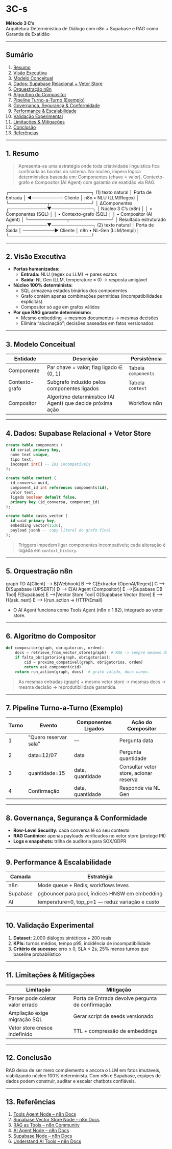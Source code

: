 
# 3C-s

**Método 3 C’s**  
Arquitetura Determinística de Diálogo com n8n + Supabase e RAG como Garantia de Exatidão

---

## Sumário

1. [Resumo](#resumo)
2. [Visão Executiva](#visão-executiva)
3. [Modelo Conceitual](#modelo-conceitual)
4. [Dados: Supabase Relacional + Vetor Store](#dados-supabase-relacional--vetor-store)
5. [Orquestração n8n](#orquestração-n8n)
6. [Algoritmo do Compositor](#algoritmo-do-compositor)
7. [Pipeline Turno-a-Turno (Exemplo)](#pipeline-turno-a-turno-exemplo)
8. [Governança, Segurança & Conformidade](#governança-segurança--conformidade)
9. [Performance & Escalabilidade](#performance--escalabilidade)
10. [Validação Experimental](#validação-experimental)
11. [Limitações & Mitigações](#limitações--mitigações)
12. [Conclusão](#conclusão)
13. [Referências](#referências)

---

## 1. Resumo

> Apresenta-se uma estratégia onde toda criatividade linguística fica confinada às bordas do sistema. No núcleo, impera lógica determinística baseada em: Componentes (chave = valor), Contexto-grafo e Compositor (AI Agent) com garantia de exatidão via RAG.
>
> 
┌──────────────────────────┐   (1) texto natural
│ Porta de Entrada         │ ◀────────── Cliente
│  n8n • NLU (LLM/Regex)   │
└────────────┬─────────────┘
             │ ΔComponentes
┌────────────▼─────────────┐
│ Núcleo 3 C’s (n8n)       │
│ • Componentes (SQL)      │
│ • Contexto-grafo (SQL)   │
│ • Compositor (AI Agent)  │
└────────────┬─────────────┘
             │ Resultado estruturado
┌────────────▼─────────────┐   (2) texto natural
│ Porta de Saída           │ ──────────▶ Cliente
│  n8n • NL-Gen (LLM/templ)│
└──────────────────────────┘

---

## 2. Visão Executiva

- **Portas humanizadas:**
    - **Entrada:** NLU (regex ou LLM) → pares exatos
    - **Saída:** NL Gen (LLM, temperature = 0) → resposta amigável
- **Núcleo 100% determinista:**
    - SQL armazena estados binários dos componentes
    - Grafo contém apenas combinações permitidas (incompatibilidades explícitas)
    - Compositor só age em grafos válidos
- **Por que RAG garante determinismo:**
    - Mesmo embedding → mesmos documentos → mesmas decisões
    - Elimina “alucinação”; decisões baseadas em fatos versionados

---

## 3. Modelo Conceitual

| Entidade         | Descrição                                                                 | Persistência             |
|------------------|---------------------------------------------------------------------------|-------------------------|
| Componente       | Par chave = valor; flag ligado ∈ {0, 1}                                   | Tabela `components`     |
| Contexto-grafo   | Subgrafo induzido pelos componentes ligados                               | Tabela `context`        |
| Compositor       | Algoritmo determinístico (AI Agent) que decide próxima ação               | Workflow n8n            |

---

## 4. Dados: Supabase Relacional + Vetor Store

```sql
create table components (
  id serial primary key,
  nome text unique,
  tipo text,
  incompat int[] -- IDs incompatíveis
);

create table context (
  id_conversa uuid,
  component_id int references components(id),
  valor text,
  ligado boolean default false,
  primary key (id_conversa, component_id)
);

create table casos_vector (
  id uuid primary key,
  embedding vector(1536),
  payload jsonb -- copy literal do grafo final
);
```
> Triggers impedem ligar componentes incompatíveis; cada alteração é logada em `context_history`.

---

## 5. Orquestração n8n


graph TD
A[Client] --> B[Webhook]
B --> C[Extractor (OpenAI/Regex)]
C --> D[Supabase (UPSERT)]
D --> E[AI Agent (Compositor)]
E -->|Supabase DB Tool| F[Supabase]
E -->|Vector Store Tool| G[Supabase Vector Store]
E --> H{ask_next}
E --> I{run_action → HTTP/Email}


- O AI Agent funciona como Tools Agent (n8n ≥ 1.82), integrado ao vetor store.

---

## 6. Algoritmo do Compositor

```python
def compositor(graph, obrigatorios, ordem):
    docs = retrieve_from_vector_store(graph)  # RAG -> sempre mesmos docs
    if falta_obrigatorio(graph, obrigatorios):
        cid = proximo_compatível(graph, obrigatorios, ordem)
        return ask_component(cid)
    return run_action(graph, docs)  # grafo válido, docs canon.
```
> As mesmas entradas (graph) + mesmo vetor store → mesmas docs → mesma decisão → reprodutibilidade garantida.

---

## 7. Pipeline Turno-a-Turno (Exemplo)

| Turno | Evento                   | Componentes Ligados | Ação do Compositor                    |
|-------|--------------------------|---------------------|----------------------------------------|
| 1     | "Quero reservar sala"    | —                   | Pergunta data                          |
| 2     | data=12/07               | data                | Pergunta quantidade                    |
| 3     | quantidade=15            | data, quantidade    | Consultar vetor store, acionar reserva |
| 4     | Confirmação              | data, quantidade    | Responde via NL Gen                    |

---

## 8. Governança, Segurança & Conformidade

- **Row-Level Security:** cada conversa lê só seu contexto
- **RAG Canônico:** apenas payloads verificados no vetor store (protege PII)
- **Logs e snapshots:** trilha de auditoria para SOX/GDPR

---

## 9. Performance & Escalabilidade

| Camada   | Estratégia                                       |
|----------|--------------------------------------------------|
| n8n      | Mode queue + Redis; workflows leves              |
| Supabase | pgbouncer para pool, índices HNSW em embedding   |
| AI       | temperature=0, top_p=1 — reduz variação e custo  |

---

## 10. Validação Experimental

1. **Dataset:** 2.000 diálogos sintéticos + 200 reais
2. **KPIs:** turnos médios, tempo p95, incidência de incompatibilidade
3. **Critério de sucesso:** erro ≤ 0, SLA < 2s, 25% menos turnos que baseline probabilístico

---

## 11. Limitações & Mitigações

| Limitação                        | Mitigação                                      |
|----------------------------------|------------------------------------------------|
| Parser pode coletar valor errado | Porta de Entrada devolve pergunta de confirmação|
| Ampliação exige migração SQL     | Gerar script de seeds versionado               |
| Vetor store cresce indefinido    | TTL + compressão de embeddings                 |

---

## 12. Conclusão

RAG deixa de ser mero complemento e ancora o LLM em fatos imutáveis, viabilizando núcleo 100% determinista. Com n8n e Supabase, equipes de dados podem construir, auditar e escalar chatbots confiáveis.

---

## 13. Referências

1. [Tools Agent Node – n8n Docs](https://docs.n8n.io)
2. [Supabase Vector Store Node – n8n Docs](https://docs.n8n.io)
3. [RAG as Tools – n8n Community](https://community.n8n.io)
4. [AI Agent Node – n8n Docs](https://docs.n8n.io)
5. [Supabase Node – n8n Docs](https://docs.n8n.io)
6. [Understand AI Tools – n8n Docs](https://docs.n8n.io)

